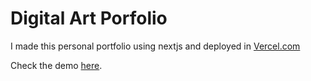 # Digital Art Porfolio

I made this personal portfolio using nextjs and deployed in [Vercel.com](https://vercel.com/)

Check the demo [here](portfolio-takasteel.vercel.app).